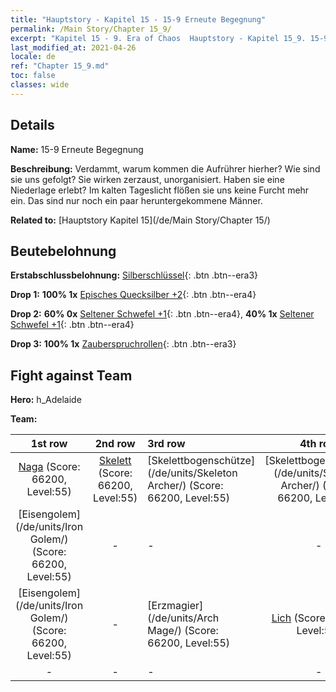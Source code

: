 ```yaml
---
title: "Hauptstory - Kapitel 15 - 15-9 Erneute Begegnung"
permalink: /Main Story/Chapter 15_9/
excerpt: "Kapitel 15 - 9. Era of Chaos  Hauptstory - Kapitel 15_9. 15-9 Erneute Begegnung"
last_modified_at: 2021-04-26
locale: de
ref: "Chapter 15_9.md"
toc: false
classes: wide
---
```


## Details

 **Name:** 15-9 Erneute Begegnung

 **Beschreibung:** Verdammt, warum kommen die Aufrührer hierher? Wie sind sie uns gefolgt? Sie wirken zerzaust, unorganisiert. Haben sie eine Niederlage erlebt? Im kalten Tageslicht flößen sie uns keine Furcht mehr ein. Das sind nur noch ein paar heruntergekommene Männer.

 **Related to:** [Hauptstory Kapitel 15](/de/Main Story/Chapter 15/)

## Beutebelohnung

 **Erstabschlussbelohnung:** [Silberschlüssel](/ItemsDE/con_693/){: .btn .btn--era3}

 **Drop 1:** **100% 1x** [Episches Quecksilber +2](/ItemsDE/mat_49/){: .btn .btn--era4}

 **Drop 2:** **60% 0x** [Seltener Schwefel +1](/ItemsDE/mat_43/){: .btn .btn--era4}, **40% 1x** [Seltener Schwefel +1](/ItemsDE/mat_43/){: .btn .btn--era4}

 **Drop 3:** **100% 1x** [Zauberspruchrollen](/ItemsDE/con_694/){: .btn .btn--era3}


## Fight against Team
 **Hero:** h_Adelaide

 **Team:**


  | 1st row | 2nd row | 3rd row | 4th row |
  |:----:|:----:|:----|:----:|
  | [Naga](/de/units/Naga/) (Score: 66200, Level:55)  | [Skelett](/de/units/Skeleton/) (Score: 66200, Level:55)  | [Skelettbogenschütze](/de/units/Skeleton Archer/) (Score: 66200, Level:55)  | [Skelettbogenschütze](/de/units/Skeleton Archer/) (Score: 66200, Level:55)  |
  | [Eisengolem](/de/units/Iron Golem/) (Score: 66200, Level:55)  | - | - | - |
  | [Eisengolem](/de/units/Iron Golem/) (Score: 66200, Level:55)  | - | [Erzmagier](/de/units/Arch Mage/) (Score: 66200, Level:55)  | [Lich](/de/units/Lich/) (Score: 66200, Level:55)  |
  | - | - | - | - |


